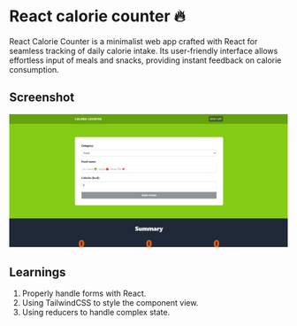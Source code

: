 # React calorie counter 🔥
React Calorie Counter is a minimalist web app crafted with React for seamless tracking of daily calorie intake. Its user-friendly interface allows effortless input of meals and snacks, providing instant feedback on calorie consumption.

## Screenshot
![App screenshot](/public/screenshots/app.jpg)

## Learnings
1. Properly handle forms with React.
2. Using TailwindCSS to style the component view.
3. Using reducers to handle complex state.
